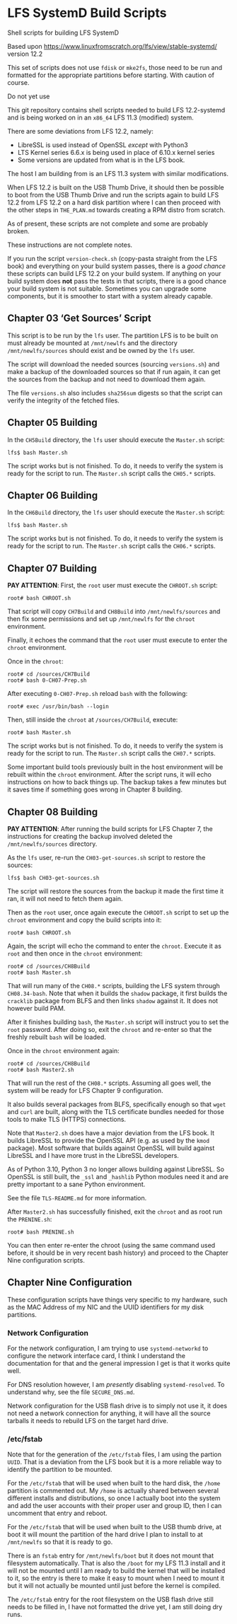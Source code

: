 LFS SystemD Build Scripts
=========================
Shell scripts for building LFS SystemD

Based upon https://www.linuxfromscratch.org/lfs/view/stable-systemd/
version 12.2

This set of scripts does not use `fdisk` or `mke2fs`, those need to be run and
formatted for the appropriate partitions before starting. With caution of
course.

Do not yet use

This git repository contains shell scripts needed to build LFS 12.2-systemd and
is being worked on in an `x86_64` LFS 11.3 (modified) system.

There are some deviations from LFS 12.2, namely:

* LibreSSL is used instead of OpenSSL *except* with Python3
* LTS Kernel series 6.6.x is being used in place of 6.10.x kernel series
* Some versions are updated from what is in the LFS book.

The host I am building from is an LFS 11.3 system with similar modifications.

When LFS 12.2 is built on the USB Thumb Drive, it should then be possible to
boot from the USB Thumb Drive and run the scripts again to build LFS 12.2 from
LFS 12.2 on a hard disk partition where I can then proceed with the other steps
in `THE_PLAN.md` towards creating a RPM distro from scratch.

As of present, these scripts are not complete and some are probably broken.

These instructions are not complete notes.

If you run the script `version-check.sh` (copy-pasta straight from the LFS
book) and everything on your build system passes, there is a *good chance*
these scripts can build LFS 12.2 on your build system. If anything on your
build system does __not__ pass the tests in that scripts, there is a good
chance your build system is not suitable. Sometimes you can upgrade some
components, but it is smoother to start with a system already capable.


Chapter 03 ‘Get Sources’ Script
-------------------------------

This script is to be run by the `lfs` user. The partition LFS is to be built on
must already be mounted at `/mnt/newlfs` and the directory `/mnt/newlfs/sources`
should exist and be owned by the `lfs` user.

The script will download the needed sources (sourcing `versions.sh`) and make a
backup of the downloaded sources so that if run again, it can get the sources
from the backup and not need to download them again.

The file `versions.sh` also includes `sha256sum` digests so that the script can
verify the integrity of the fetched files.


Chapter 05 Building
-------------------

In the `CH5Build` directory, the `lfs` user should execute the `Master.sh`
script:

    lfs$ bash Master.sh

The script works but is not finished. To do, it needs to verify the system is
ready for the script to run. The `Master.sh` script calls the `CH05.*` scripts.


Chapter 06 Building
-------------------

In the `CH6Build` directory, the `lfs` user should execute the `Master.sh`
script:

    lfs$ bash Master.sh

The script works but is not finished. To do, it needs to verify the system is
ready for the script to run. The `Master.sh` script calls the `CH06.*` scripts.


Chapter 07 Building
-------------------

__PAY ATTENTION__: First, the `root` user must execute the `CHROOT.sh` script:

    root# bash CHROOT.sh

That script will copy `CH7Build` and `CH8Build` into `/mnt/newlfs/sources` and
then fix some permissions and set up `/mnt/newlfs` for the `chroot`
environment.

Finally, it echoes the command that the `root` user must execute to enter the
`chroot` environment.

Once in the `chroot`:

    root# cd /sources/CH7Build
    root# bash 0-CH07-Prep.sh

After executing `0-CH07-Prep.sh` reload `bash` with the following:

    root# exec /usr/bin/bash --login

Then, still inside the `chroot` at `/sources/CH7Build`, execute:

    root# bash Master.sh

The script works but is not finished. To do, it needs to verify the system is
ready for the script to run. The `Master.sh` script calls the `CH07.*` scripts.

Some important build tools previously built in the host environment will be
rebuilt within the `chroot` environment. After the script runs, it will echo
instructions on how to back things up. The backup takes a few minutes but it
saves time if something goes wrong in Chapter 8 building.


Chapter 08 Building
-------------------

__PAY ATTENTION__: After running the build scripts for LFS Chapter 7, the
instructions for creating the backup involved deleted the `/mnt/newlfs/sources`
directory.

As the `lfs` user, re-run the `CH03-get-sources.sh` script to restore the
sources:

    lfs$ bash CH03-get-sources.sh

The script will restore the sources from the backup it made the first time it
ran, it will not need to fetch them again.

Then as the `root` user, once again execute the `CHROOT.sh` script to set up
the `chroot` environment and copy the build scripts into it:

    root# bash CHROOT.sh

Again, the script will echo the command to enter the `chroot`. Execute it as
`root` and then once in the `chroot` environment:

    root# cd /sources/CH8Build
    root# bash Master.sh

That will run many of the `CH08.*` scripts, building the LFS system through
`CH08.34-bash`. Note that when it builds the `shadow` package, it first builds
the `cracklib` package from BLFS and then links `shadow` against it. It does
not however build PAM.

After it finishes building `bash`, the `Master.sh` script will instruct you to
set the `root` password. After doing so, exit the `chroot` and re-enter so that
the freshly rebuilt `bash` will be loaded.

Once in the `chroot` environment again:

    root# cd /sources/CH8Build
    root# bash Master2.sh

That will run the rest of the `CH08.*` scripts. Assuming all goes well, the
system will be ready for LFS Chapter 9 configuration.

It also builds several packages from BLFS, specifically enough so that `wget`
and `curl` are built, along with the TLS certificate bundles needed for those
tools to make TLS (HTTPS) connections.

Note that `Master2.sh` does have a major deviation from the LFS book. It builds
LibreSSL to provide the OpenSSL API (e.g. as used by the `kmod` package). Most
software that builds against OpenSSL will build against LibreSSL and I have
more trust in the LibreSSL developers.

As of Python 3.10, Python 3 no longer allows building against LibreSSL. So
OpenSSL is still built, the `_ssl` and `_hashlib` Python modules need it and
are pretty important to a sane Python environment.

See the file `TLS-README.md` for more information.

After `Master2.sh` has successfully finished, exit the `chroot` and as root
run the `PRENINE.sh`:

    root# bash PRENINE.sh

You can then enter re-enter the chroot (using the same command used before,
it should be in very recent bash history) and proceed to the Chapter Nine
configuration scripts.

Chapter Nine Configuration
--------------------------

These configuration scripts have things very specific to my hardware, such as
the MAC Address of my NIC and the UUID identifiers for my disk partitions.

### Network Configuration

For the network configuration, I am trying to use `systemd-networkd` to
configure the network interface card, I think I understand the documentation
for that and the general impression I get is that it works quite well.

For DNS resolution however, I am *presently* disabling `systemd-resolved`. To
understand why, see the file `SECURE_DNS.md`.

Network configuration for the USB flash drive is to simply not use it, it does
not need a network connection for anything, it will have all the source tarballs
it needs to rebuild LFS on the target hard drive.

### /etc/fstab

Note that for the generation of the `/etc/fstab` files, I am using the partion
`UUID`. That is a deviation from the LFS book but it is a more reliable way to
identify the partition to be mounted.

For the `/etc/fstab` that will be used when built to the hard disk, the `/home`
partition is commented out. My `/home` is actually shared between several
different installs and distributions, so once I actually boot into the system
and add the user accounts with their proper user and group ID, then I can
uncomment that entry and reboot.

For the `/etc/fstab` that will be used when built to the USB thumb drive, at
boot it will mount the partition of the hard drive I plan to install to at
`/mnt/newlfs` so that it is ready to go.

There is an `fstab` entry for `/mnt/newlfs/boot` but it does not mount that
filesystem automatically. That is also the `/boot` for my LFS 11.3 install
and it will not be mounted until I am ready to build the kernel that will be
installed to it, so the entry is there to make it easy to mount when I need
to mount it but it will not actually be mounted until just before the kernel
is compiled.

The `/etc/fstab` entry for the root filesystem on the USB flash drive still
needs to be filled in, I have not formatted the drive yet, I am still doing
dry runs.

